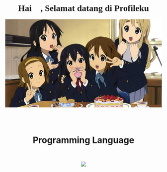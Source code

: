 <h1 align="center" style="font-family: 'Lexend Deca';">Hai 👋, Selamat datang di Profileku</h1>
<p align="center">
  <a href="https://github.com/aphrodeosubarno">
    <img align="center" src="./kon.jpg" />
  </a>
</p>

<br/><br/>

<h1 align="center">Programming Language</h1>
<br>

<p align="center">
  <a href="https://github.com/aphrodeosubarno">
    <img align="center" src="https://github-readme-stats.vercel.app/api/top-langs/?username=aphrodeosubarno&theme=radical" width="38%" />
  </a>
</p>
